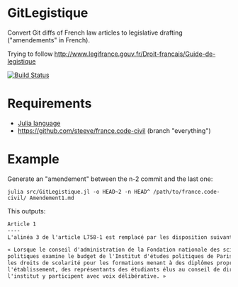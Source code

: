 # GitLegistique

Convert Git diffs of French law articles to legislative drafting ("amendements" in French).

Trying to follow http://www.legifrance.gouv.fr/Droit-francais/Guide-de-legistique

[![Build Status](https://travis-ci.org/etalab/GitLegistique.jl.svg?branch=master)](https://travis-ci.org/etalab/GitLegistique.jl)

# Requirements

- [Julia language](http://julialang.org/)
- https://github.com/steeve/france.code-civil (branch "everything")

# Example

Generate an "amendement" between the n-2 commit and the last one:

    julia src/GitLegistique.jl -o HEAD~2 -n HEAD^ /path/to/france.code-civil/ Amendement1.md

This outputs:

```markdown
Article 1
----
L'alinéa 3 de l'article L758-1 est remplacé par les disposition suivantes :

« Lorsque le conseil d'administration de la Fondation nationale des sciences
politiques examine le budget de l'Institut d'études politiques de Paris et fixe
les droits de scolarité pour les formations menant à des diplômes propres de
l'établissement, des représentants des étudiants élus au conseil de direction de
l'institut y participent avec voix délibérative. »
```
